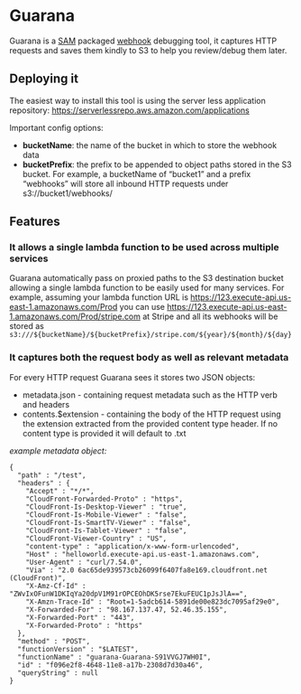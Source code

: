 # Guarana
Guarana is a [SAM](https://github.com/awslabs/serverless-application-model) packaged [webhook](https://en.wikipedia.org/wiki/Webhook) debugging tool, it captures HTTP requests and saves them kindly to S3 to help you review/debug them later.

## Deploying it 
The easiest way to install this tool is using the  server less application repository: https://serverlessrepo.aws.amazon.com/applications

Important config options:

* **bucketName**: the name of the bucket in which to store the webhook data
* **bucketPrefix**: the prefix to be appended to object paths stored in the S3 bucket. For example, a bucketName of “bucket1” and a prefix “webhooks” will store all inbound HTTP requests under s3://bucket1/webhooks/

## Features

### It allows a single lambda function to be used across multiple services
Guarana automatically pass on proxied paths to the S3 destination bucket allowing a single lambda function to be easily used for many services. For example, assuming your lambda function URL is https://123.execute-api.us-east-1.amazonaws.com/Prod you can use https://123.execute-api.us-east-1.amazonaws.com/Prod/stripe.com at Stripe and all its webhooks will be stored as `s3:///${bucketName}/${bucketPrefix}/stripe.com/${year}/${month}/${day}`

### It captures both the request body as well as relevant metadata
For every HTTP request Guarana sees it stores two JSON objects:
* metadata.json - containing request metadata such as the HTTP verb and headers
* contents.$extension - containing the body of the HTTP request using the extension extracted from the provided content type header. If no content type is provided it will default to .txt

_example metadata object:_
```
{
  "path" : "/test",
  "headers" : {
    "Accept" : "*/*",
    "CloudFront-Forwarded-Proto" : "https",
    "CloudFront-Is-Desktop-Viewer" : "true",
    "CloudFront-Is-Mobile-Viewer" : "false",
    "CloudFront-Is-SmartTV-Viewer" : "false",
    "CloudFront-Is-Tablet-Viewer" : "false",
    "CloudFront-Viewer-Country" : "US",
    "content-type" : "application/x-www-form-urlencoded",
    "Host" : "helloworld.execute-api.us-east-1.amazonaws.com",
    "User-Agent" : "curl/7.54.0",
    "Via" : "2.0 6ac65de939573cb26099f6407fa8e169.cloudfront.net (CloudFront)",
    "X-Amz-Cf-Id" : "ZWvIxOFunW1DKIqYa20dpV1M91rOPCEOhDK5rse7EkuFEUC1pJsJlA==",
    "X-Amzn-Trace-Id" : "Root=1-5adcb614-5891de00e823dc7095af29e0",
    "X-Forwarded-For" : "98.167.137.47, 52.46.35.155",
    "X-Forwarded-Port" : "443",
    "X-Forwarded-Proto" : "https"
  },
  "method" : "POST",
  "functionVersion" : "$LATEST",
  "functionName" : "guarana-Guarana-S91VVGJ7WH0I",
  "id" : "f096e2f8-4648-11e8-a17b-2308d7d30a46",
  "queryString" : null
}
```